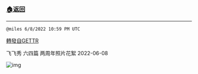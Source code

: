 ###  [:house:返回](README.md)
---


`@miles 6/8/2022 10:59 PM UTC`

[轉發自GETTR](https://gettr.com/post/p1d9dr3715b)

飞飞秀 六四篇 两周年照片花絮   2022-06-08

![img](https://media.gettr.com/group50/origin/2022/06/08/22/80403a05-1989-0beb-b8de-62de2c0f1b7c/6383d6c383a688bc0ce747d8282e44b3.jpeg)
